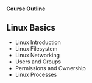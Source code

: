 #### Course Outline
## Linux Basics
- Linux Introduction
- Linux Filesystem
- Linux Networking
- Users and Groups
- Permissions and Ownership
- Linux Processes